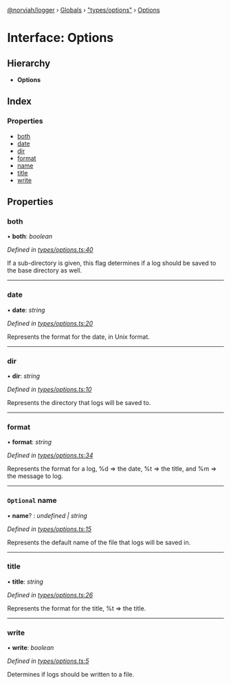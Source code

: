 [@norviah/logger](../README.md) › [Globals](../globals.md) › ["types/options"](../modules/_types_options_.md) › [Options](_types_options_.options.md)

# Interface: Options

## Hierarchy

* **Options**

## Index

### Properties

* [both](_types_options_.options.md#both)
* [date](_types_options_.options.md#date)
* [dir](_types_options_.options.md#dir)
* [format](_types_options_.options.md#format)
* [name](_types_options_.options.md#optional-name)
* [title](_types_options_.options.md#title)
* [write](_types_options_.options.md#write)

## Properties

###  both

• **both**: *boolean*

*Defined in [types/options.ts:40](https://github.com/Norviah/logger/blob/3894311/src/types/options.ts#L40)*

If a sub-directory is given, this flag determines if a log should be
saved to the base directory as well.

___

###  date

• **date**: *string*

*Defined in [types/options.ts:20](https://github.com/Norviah/logger/blob/3894311/src/types/options.ts#L20)*

Represents the format for the date, in Unix format.

___

###  dir

• **dir**: *string*

*Defined in [types/options.ts:10](https://github.com/Norviah/logger/blob/3894311/src/types/options.ts#L10)*

Represents the directory that logs will be saved to.

___

###  format

• **format**: *string*

*Defined in [types/options.ts:34](https://github.com/Norviah/logger/blob/3894311/src/types/options.ts#L34)*

Represents the format for a log,
%d => the date,
%t => the title, and
%m => the message to log.

___

### `Optional` name

• **name**? : *undefined | string*

*Defined in [types/options.ts:15](https://github.com/Norviah/logger/blob/3894311/src/types/options.ts#L15)*

Represents the default name of the file that logs will be saved in.

___

###  title

• **title**: *string*

*Defined in [types/options.ts:26](https://github.com/Norviah/logger/blob/3894311/src/types/options.ts#L26)*

Represents the format for the title,
%t => the title.

___

###  write

• **write**: *boolean*

*Defined in [types/options.ts:5](https://github.com/Norviah/logger/blob/3894311/src/types/options.ts#L5)*

Determines if logs should be written to a file.
